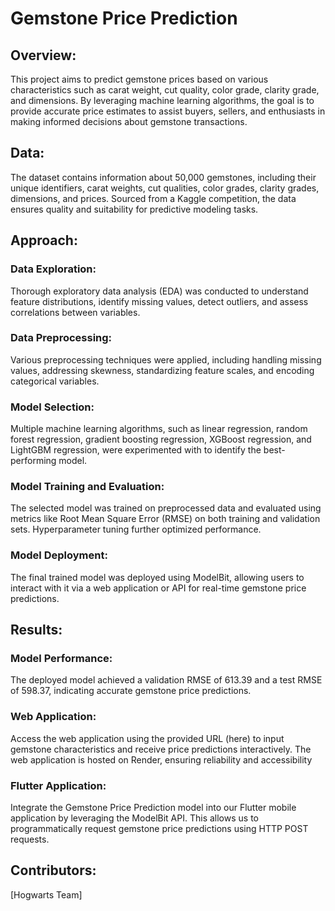

# Gemstone Price Prediction 

## Overview:
This project aims to predict gemstone prices based on various characteristics such as carat weight, cut quality, color grade, clarity grade, and dimensions. By leveraging machine learning algorithms, the goal is to provide accurate price estimates to assist buyers, sellers, and enthusiasts in making informed decisions about gemstone transactions.

## Data:
The dataset contains information about 50,000 gemstones, including their unique identifiers, carat weights, cut qualities, color grades, clarity grades, dimensions, and prices. Sourced from a Kaggle competition, the data ensures quality and suitability for predictive modeling tasks.

## Approach:
### Data Exploration: 
Thorough exploratory data analysis (EDA) was conducted to understand feature distributions, identify missing values, detect outliers, and assess correlations between variables.

### Data Preprocessing: 
Various preprocessing techniques were applied, including handling missing values, addressing skewness, standardizing feature scales, and encoding categorical variables.

### Model Selection: 
Multiple machine learning algorithms, such as linear regression, random forest regression, gradient boosting regression, XGBoost regression, and LightGBM regression, were experimented with to identify the best-performing model.

### Model Training and Evaluation: 
The selected model was trained on preprocessed data and evaluated using metrics like Root Mean Square Error (RMSE) on both training and validation sets. Hyperparameter tuning further optimized performance.

### Model Deployment: 
The final trained model was deployed using ModelBit, allowing users to interact with it via a web application or API for real-time gemstone price predictions.

## Results:
### Model Performance: 
The deployed model achieved a validation RMSE of 613.39 and a test RMSE of 598.37, indicating accurate gemstone price predictions.

### Web Application: 
Access the web application using the provided URL (here) to input gemstone characteristics and receive price predictions interactively. The web application is hosted on Render, ensuring reliability and accessibility

### Flutter Application: 
Integrate the Gemstone Price Prediction model into our Flutter mobile application by leveraging the ModelBit API. This allows us to programmatically request gemstone price predictions using HTTP POST requests.

## Contributors:
[Hogwarts Team]

